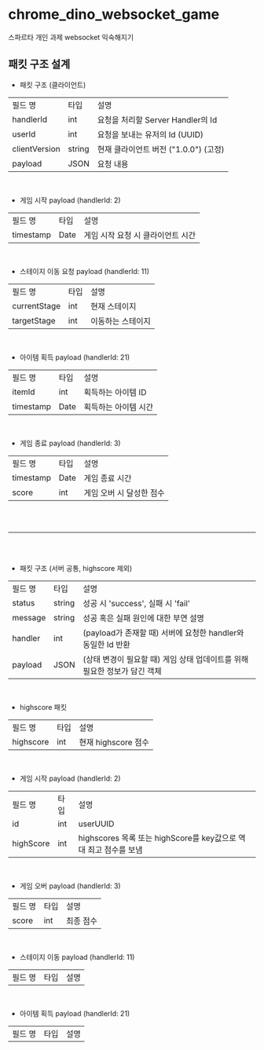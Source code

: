 # chrome_dino_websocket_game
 스파르타 개인 과제 websocket 익숙해지기


## 패킷 구조 설계

- 패킷 구조 (클라이언트)
<table>
<tr>
<td>필드 명</td>
<td>타입</td>
<td>설명</td>
</tr>

<tr>
<td>handlerId</td>
<td>int</td>
<td>요청을 처리할 Server Handler의 Id</td>
</tr>

<tr>
<td>userId</td>
<td>int</td>
<td>요청을 보내는 유저의 Id (UUID)</td>
</tr>

<tr>
<td>clientVersion</td>
<td>string</td>
<td>현재 클라이언트 버전 ("1.0.0") (고정)</td>
</tr>

<tr>
<td>payload</td>
<td>JSON</td>
<td>요청 내용</td>
</tr>
</table>

<br>

- 게임 시작 payload (handlerId: 2)
<table>
<tr>
<td>필드 명</td>
<td>타입</td>
<td>설명</td>
</tr>

<tr>
<td>timestamp</td>
<td>Date</td>
<td>게임 시작 요청 시 클라이언트 시간</td>
</tr>
</table>

<br>

- 스테이지 이동 요청 payload (handlerId: 11)
<table>
<tr>
<td>필드 명</td>
<td>타입</td>
<td>설명</td>
</tr>

<tr>
<td>currentStage</td>
<td>int</td>
<td>현재 스테이지</td>
</tr>

<tr>
<td>targetStage</td>
<td>int</td>
<td>이동하는 스테이지</td>
</tr>
</table>

<br>

- 아이템 획득 payload (handlerId: 21)

<table>
<tr>
<td>필드 명</td>
<td>타입</td>
<td>설명</td>
</tr>

<tr>
<td>itemId</td>
<td>int</td>
<td>획득하는 아이템 ID</td>
</tr>

<tr>
<td>timestamp</td>
<td>Date</td>
<td>획득하는 아이템 시간</td>
</tr>
</table>

<br>

- 게임 종료 payload (handlerId: 3)

<table>
<tr>
<td>필드 명</td>
<td>타입</td>
<td>설명</td>
</tr>

<tr>
<td>timestamp</td>
<td>Date</td>
<td>게임 종료 시간</td>
</tr>

<tr>
<td>score</td>
<td>int</td>
<td>게임 오버 시 달성한 점수</td>
</tr>
</table>

<br>
<br>

---

<br>
<br>

- 패킷 구조 (서버 공통, highscore 제외)

<table>
<tr>
<td>필드 명</td>
<td>타입</td>
<td>설명</td>
</tr>

<tr>
<td>status</td>
<td>string</td>
<td>성공 시 'success', 실패 시 'fail'</td>
</tr>

<tr>
<td>message</td>
<td>string</td>
<td>성공 혹은 실패 원인에 대한 부연 설명</td>
</tr>

<tr>
<td>handler</td>
<td>int</td>
<td>(payload가 존재할 때) 서버에 요청한 handler와 동일한 Id 반환</td>
</tr>

<tr>
<td>payload</td>
<td>JSON</td>
<td>(상태 변경이 필요할 때) 게임 상태 업데이트를 위해 필요한 정보가 담긴 객체</td>
</tr>
</table>

<br>

- highscore 패킷

<table>
<tr>
<td>필드 명</td>
<td>타입</td>
<td>설명</td>
</tr>

<tr>
<td>highscore</td>
<td>int</td>
<td>현재 highscore 점수</td>
</tr>
</table>

<br>

- 게임 시작 payload (handlerId: 2)

<table>
<tr>
<td>필드 명</td>
<td>타입</td>
<td>설명</td>
</tr>

<tr>
<td>id</td>
<td>int</td>
<td>userUUID</td>
</tr>

<tr>
<td>highScore</td>
<td>int</td>
<td>highscores 목록 또는 highScore를 key값으로 역대 최고 점수를 보냄</td>
</tr>


</table>

<br>

- 게임 오버 payload (handlerId: 3)

<table>
<tr>
<td>필드 명</td>
<td>타입</td>
<td>설명</td>
</tr>

<tr>
<td>score</td>
<td>int</td>
<td>최종 점수</td>
</tr>

</table>

<br>

- 스테이지 이동 payload (handlerId: 11)

<table>
<tr>
<td>필드 명</td>
<td>타입</td>
<td>설명</td>
</tr>

</table>

<br>

- 아이템 획득 payload (handlerId: 21)

<table>
<tr>
<td>필드 명</td>
<td>타입</td>
<td>설명</td>
</tr>


</table>
